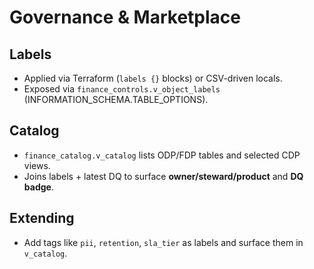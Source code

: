 # Governance & Marketplace
## Labels
- Applied via Terraform (`labels {}` blocks) or CSV-driven locals.
- Exposed via `finance_controls.v_object_labels` (INFORMATION_SCHEMA.TABLE_OPTIONS).

## Catalog
- `finance_catalog.v_catalog` lists ODP/FDP tables and selected CDP views.
- Joins labels + latest DQ to surface **owner/steward/product** and **DQ badge**.

## Extending
- Add tags like `pii`, `retention`, `sla_tier` as labels and surface them in `v_catalog`.
